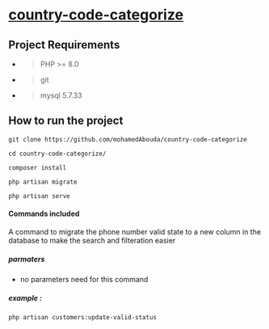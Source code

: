 
# [country-code-categorize](https://github.com/mohamedAbouda/country-code-categorize)
## Project Requirements

- > PHP >= 8.0
- > git
- > mysql 5.7.33

## How to run the project
    git clone https://github.com/mohamedAbouda/country-code-categorize

	cd country-code-categorize/

    composer install

    php artisan migrate

	php artisan serve

#### Commands included
A command to migrate the phone number valid state to a new column in the database to make the search and filteration easier 
##### parmaters

 - no parameters need for this command

##### example :

    php artisan customers:update-valid-status

 
    
